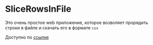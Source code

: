 # SliceRowsInFile

Это очень простое web приложение, которое возволяет прорядить строки в файле и скачать его в формате `csv`

Доступно по [ссылке](https://dimaamega.github.io/SliceRowsInFile/)

